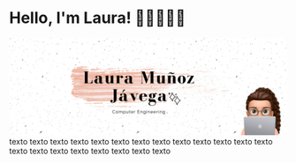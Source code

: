 # Hello, I'm Laura! 👋🏻👩🏻‍💻

<img src=github-header.png>
texto texto texto texto texto texto texto texto texto texto texto texto texto texto texto texto texto texto texto texto texto
